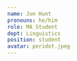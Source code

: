 ```yaml
---
name: Jon Hunt
pronouns: he/him
role: MA Student
dept: Linguistics
position: student
avatar: peridot.jpeg
---
```


